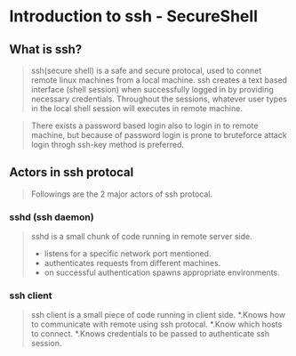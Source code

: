 # Introduction to ssh - **S**ecure**Sh**ell

## What is ssh?
> ssh(secure shell) is a safe and secure protocal, used to connet remote linux machines from a local machine.
> ssh creates a text based interface (shell session) when successfully logged in by providing necessary credentials. Throughout the sessions, whatever user types in the local shell session will executes in remote machine. 

> There exists a password based login also to login in to remote machine, but because of password login is prone to bruteforce attack login throgh ssh-key method is preferred.

## Actors in ssh protocal
> Followings are the 2 major actors of ssh protocal.

### sshd (ssh daemon) 
> sshd is a small chunk of code running in remote server side.
>* listens for a specific network port mentioned.
>* authenticates requests from different machines.
>* on successful authentication spawns appropriate environments.

### ssh client
>ssh client is a small piece of code running in client side.
*.Knows how to communicate with remote using ssh protocal.
*.Know which hosts to connect.
*.Knows credentials to be passed to authenticate ssh session.




